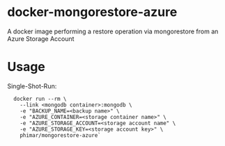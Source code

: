 # docker-mongorestore-azure
A docker image performing a restore operation via mongorestore from an Azure Storage Account

# Usage
Single-Shot-Run:
```
  docker run --rm \
    --link <mongodb container>:mongodb \
    -e "BACKUP_NAME=<backup name>" \
    -e "AZURE_CONTAINER=<storage container name>" \
    -e "AZURE_STORAGE_ACCOUNT=<storage account name" \
    -e "AZURE_STORAGE_KEY=<storage account key>" \
    phimar/mongorestore-azure`
```
